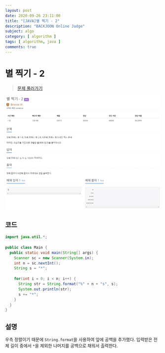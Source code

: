 ```yaml
---
layout: post
date: 2020-09-26 23:11:00
title: "[JAVA]별 찍기 - 2"
description: "BACKJOON Online Judge"
subject: algo
category: [ algorithm ]
tags: [ algorithm, java ]
comments: true
---
```


# 별 찍기 - 2

> [문제 풀러가기](https://acmicpc.net/problem/2439)

![2439](/assets/img/algo/2439.png)

## 코드

```java
import java.util.*;

public class Main {
  public static void main(String[] args) {
    Scanner sc = new Scanner(System.in);
    int n = sc.nextInt();
    String s = "*";

    for(int i = 0; i < n; i++) {
      String str = String.format("%" + n + "s", s);
      System.out.println(str);
      s += "*";
    }
  }
}
```

## 설명

우측 정렬이기 때문에 `String.format`을 사용하여 앞에 공백을 추가했다. 입력받은 전체 길이 중에서 `*`을 제외한 나머지를 공백으로 채워서 출력한다.
